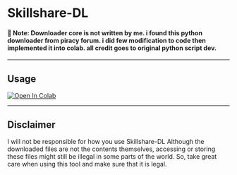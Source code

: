 # Skillshare-DL

<h4>📝 Note: Downloader core is not written by me. i found this python downloader from piracy forum. i did few modification to code then implemented it into colab. all credit goes to original python script dev.</h4>

<hr>

## Usage

<a href="https://colab.research.google.com/github/K-E-N-W-A-Y/Skillshare-DL/blob/master/Skillshare_DL_%5BKENWAY%5D.ipynb" target="_blank\"><img src="https://colab.research.google.com/assets/colab-badge.svg" alt="Open In Colab"/></a>

<hr>

## Disclaimer

I will not be responsible for how you use Skillshare-DL
Although the downloaded files are not the contents themselves, accessing or storing these files might still be illegal in some parts of the world. So, take great care when using this tool and make sure that it is legal.
